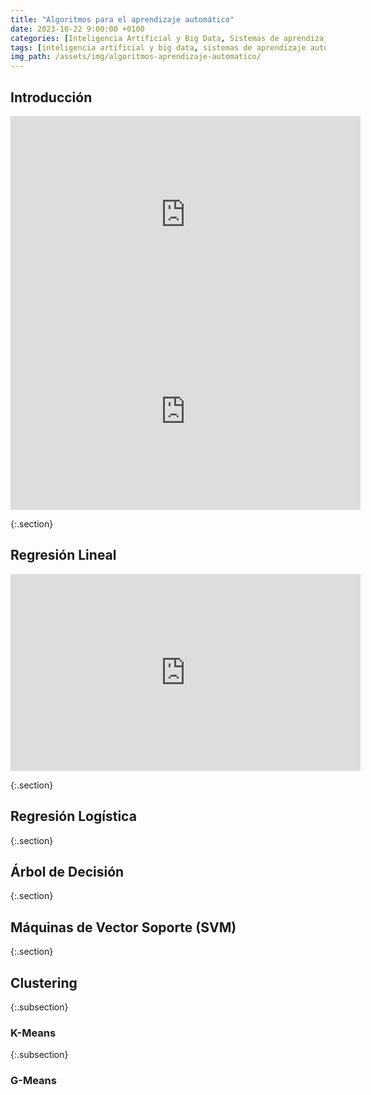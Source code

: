 ```yaml
---
title: "Algoritmos para el aprendizaje automático"
date: 2023-10-22 9:00:00 +0100
categories: [Inteligencia Artificial y Big Data, Sistemas de aprendizaje automático]
tags: [inteligencia artificial y big data, sistemas de aprendizaje automático]
img_path: /assets/img/algoritmos-aprendizaje-automatico/
---
```


## Introducción

<iframe width="560" height="315" src="https://www.youtube.com/embed/KytW151dpqU?si=GVVTwLVpZ39gk0dU" title="YouTube video player" frameborder="0" allow="accelerometer; autoplay; clipboard-write; encrypted-media; gyroscope; picture-in-picture; web-share" allowfullscreen></iframe>

<iframe width="560" height="315" src="https://www.youtube.com/embed/xrQ1YH0PnrM?si=0FnJ-LY-pmQ0-XLq" title="YouTube video player" frameborder="0" allow="accelerometer; autoplay; clipboard-write; encrypted-media; gyroscope; picture-in-picture; web-share" allowfullscreen></iframe>

{:.section}
## Regresión Lineal

<iframe width="560" height="315" src="https://www.youtube.com/embed/k964_uNn3l0?si=WsWwIMtLhJ-0JK6_" title="YouTube video player" frameborder="0" allow="accelerometer; autoplay; clipboard-write; encrypted-media; gyroscope; picture-in-picture; web-share" allowfullscreen></iframe>

{:.section}
## Regresión Logística

{:.section}
## Árbol de Decisión

{:.section}
## Máquinas de Vector Soporte (SVM)

{:.section}
## Clustering

{:.subsection}
### K-Means

{:.subsection}
### G-Means
